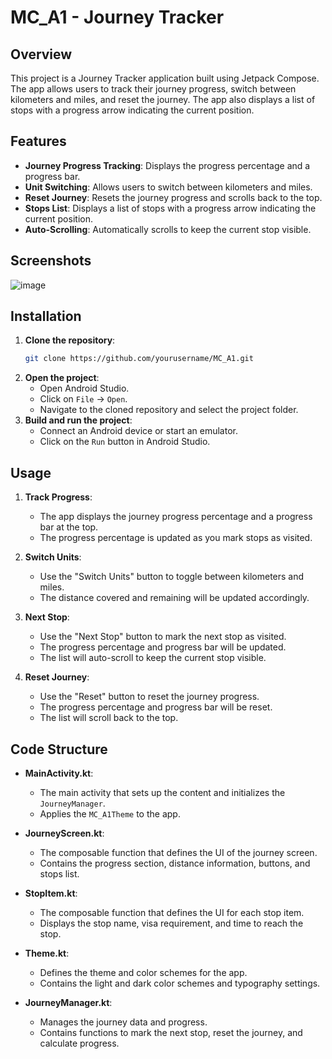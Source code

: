 # MC_A1 - Journey Tracker

## Overview

This project is a Journey Tracker application built using Jetpack Compose. The app allows users to track their journey progress, switch between kilometers and miles, and reset the journey. The app also displays a list of stops with a progress arrow indicating the current position.

## Features

- **Journey Progress Tracking**: Displays the progress percentage and a progress bar.
- **Unit Switching**: Allows users to switch between kilometers and miles.
- **Reset Journey**: Resets the journey progress and scrolls back to the top.
- **Stops List**: Displays a list of stops with a progress arrow indicating the current position.
- **Auto-Scrolling**: Automatically scrolls to keep the current stop visible.

## Screenshots

![image](https://github.com/user-attachments/assets/e68923f0-3d0c-4b26-a24e-ea1f96bac31e)

## Installation

1. **Clone the repository**:
    ```sh
    git clone https://github.com/yourusername/MC_A1.git
    ```
2. **Open the project**:
    - Open Android Studio.
    - Click on `File` -> `Open`.
    - Navigate to the cloned repository and select the project folder.
3. **Build and run the project**:
    - Connect an Android device or start an emulator.
    - Click on the `Run` button in Android Studio.

## Usage

1. **Track Progress**:
    - The app displays the journey progress percentage and a progress bar at the top.
    - The progress percentage is updated as you mark stops as visited.

2. **Switch Units**:
    - Use the "Switch Units" button to toggle between kilometers and miles.
    - The distance covered and remaining will be updated accordingly.

3. **Next Stop**:
    - Use the "Next Stop" button to mark the next stop as visited.
    - The progress percentage and progress bar will be updated.
    - The list will auto-scroll to keep the current stop visible.

4. **Reset Journey**:
    - Use the "Reset" button to reset the journey progress.
    - The progress percentage and progress bar will be reset.
    - The list will scroll back to the top.

## Code Structure

- **MainActivity.kt**:
    - The main activity that sets up the content and initializes the `JourneyManager`.
    - Applies the `MC_A1Theme` to the app.

- **JourneyScreen.kt**:
    - The composable function that defines the UI of the journey screen.
    - Contains the progress section, distance information, buttons, and stops list.

- **StopItem.kt**:
    - The composable function that defines the UI for each stop item.
    - Displays the stop name, visa requirement, and time to reach the stop.

- **Theme.kt**:
    - Defines the theme and color schemes for the app.
    - Contains the light and dark color schemes and typography settings.

- **JourneyManager.kt**:
    - Manages the journey data and progress.
    - Contains functions to mark the next stop, reset the journey, and calculate progress.
